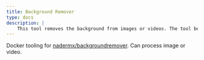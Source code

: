 ```yaml
---
title: Background Remover
type: docs
description: |
    This tool removes the background from images or videos. The tool being wrapped is nadermx/backgroundremover
---
```


Docker tooling for [nadermx/backgroundremover](https://github.com/nadermx/backgroundremover). Can process image or video.
